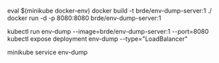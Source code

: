 eval $(minikube docker-env)
docker build -t brde/env-dump-server:1 ./
docker run -d -p 8080:8080 brde/env-dump-server:1

kubectl run env-dump --image=brde/env-dump-server:1 --port=8080
kubectl expose deployment env-dump --type="LoadBalancer"

minikube service env-dump
